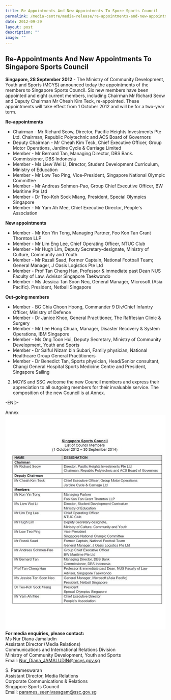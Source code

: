 ```yaml
---
title: Re Appointments And New Appointments To Spore Sports Council
permalink: /media-centre/media-release/re-appointments-and-new-appointments-to-singapore-sports-council/
date: 2012-09-29
layout: post
description: ""
image: ""
---
```

## **Re-Appointments And New Appointments To Singapore Sports Council**

**Singapore, 28 September 2012** - The Ministry of Community Development, Youth and Sports (MCYS) announced today the appointments of the members to Singapore Sports Council. Six new members have been appointed and eight current members, including Chairman Mr Richard Seow and Deputy Chairman Mr Cheah Kim Teck, re-appointed. These appointments will take effect from 1 October 2012 and will be for a two-year term.

**Re-appointments**
* Chairman - Mr Richard Seow, Director, Pacific Heights Investments Pte Ltd. Chairman, Republic Polytechnic and ACS Board of Governors
* Deputy Chairman - Mr Cheah Kim Teck, Chief Executive Officer, Group Motor Operations, Jardine Cycle & Carriage Limited
* Member - Mr Bernard Tan, Managing Director, DBS Bank. Commissioner, DBS Indonesia
* Member - Ms Liew Wei Li, Director, Student Development Curriculum, Ministry of Education
* Member - Mr Low Teo Ping, Vice-President, Singapore National Olympic Committee
* Member - Mr Andreas Sohmen-Pao, Group Chief Executive Officer, BW Maritime Pte Ltd
* Member - Dr Teo-Koh Sock Miang, President, Special Olympics Singapore
* Member - Mr Yam Ah Mee, Chief Executive Director, People's Association

**New appointments**
* Member - Mr Kon Yin Tong, Managing Partner, Foo Kon Tan Grant Thornton LLP
* Member - Mr Lim Eng Lee, Chief Operating Officer, NTUC Club
* Member - Mr Hugh Lim, Deputy Secretary-designate, Ministry of Culture, Community and Youth
* Member - Mr Razali Saad, Former Captain, National Football Team; General Manager, J Oasis Logistics Pte Ltd
* Member - Prof Tan Cheng Han, Professor & immediate past Dean NUS Faculty of Law. Advisor Singapore Taekwondo
* Member - Ms Jessica Tan Soon Neo, General Manager, Microsoft (Asia Pacific). President, Netball Singapore

**Out-going members**
* Member - BG Chia Choon Hoong, Commander 9 Div/Chief Infantry Officer, Ministry of Defence
* Member - Dr Janice Khoo, General Practitioner, The Rafflesian Clinic & Surgery
* Member - Mr Lee Hong Chuan, Manager, Disaster Recovery & System Operations, IBM Singapore
* Member - Ms Ong Toon Hui, Deputy Secretary, Ministry of Community Development, Youth and Sports
* Member - Dr Saiful Nizam bin Subari, Family physician, National Healthcare Group General Practitioners
* Member - Dr Benedict Tan, Sports physician, Head/Senior consultant, Changi General Hospital Sports Medicine Centre and President, Singapore Sailing

2. MCYS and SSC welcome the new Council members and express their appreciation to all outgoing members for their invaluable service. The composition of the new Council is at Annex.

-END-

Annex
![](/images/Media%20Centre/Media%20Release/2012/Sep/REAPPOINTMENTSANDNEWAPPOINTMENTSTOSINGAPORESPORTSCOUNCILMainPar0044Imagegif.gif)
**For media enquiries, please contact:**
<br>Ms Nur Diana Jamaludin
<br>Assistant Director (Media Relations)
<br>Communications and International Relations Division
<br>Ministry of Community Development, Youth and Sports
<br>Email: Nur_Diana_JAMALUDIN@mcys.gov.sg
		
S. Parameswaran
<br>Assistant Director, Media Relations
<br>Corporate Communications & Relations
<br>Singapore Sports Council
<br>Email: parames_seenivasagam@ssc.gov.sg